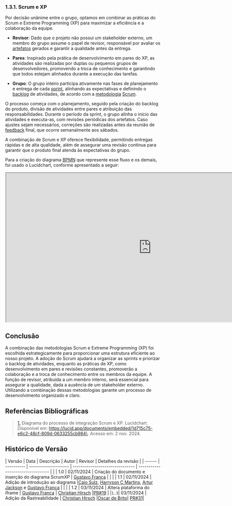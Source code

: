 ### 1.3.1. Scrum e XP

Por decisão unânime entre o grupo, optamos em combinar as práticas do Scrum e Extreme Programming (XP) para maximizar a eficiência e a colaboração da equipe.

- **Revisor**: Dado que o projeto não possui um stakeholder externo, um membro do grupo assume o papel de revisor, responsável por avaliar os [artefatos](https://unbarqdsw2024-2.github.io/2024.2_G4_Esporte_Entrega_01/#/Artefatos/Glossario) gerados e garantir a qualidade antes da entrega.

- **Pares**: Inspirado pela prática de desenvolvimento em pares do XP, as atividades são realizadas por duplas ou pequenos grupos de desenvolvedores, promovendo a troca de conhecimento e garantindo que todos estejam alinhados durante a execução das tarefas.

- **Grupo**: O grupo inteiro participa ativamente nas fases de planejamento e entrega de cada [sprint](https://unbarqdsw2024-2.github.io/2024.2_G4_Esporte_Entrega_01/#/Artefatos/Glossario), alinhando as expectativas e definindo o [backlog](https://unbarqdsw2024-2.github.io/2024.2_G4_Esporte_Entrega_01/#/Artefatos/Glossario) de atividades, de acordo com a [metodologia](https://unbarqdsw2024-2.github.io/2024.2_G4_Esporte_Entrega_01/#/Artefatos/Glossario) [Scrum](https://unbarqdsw2024-2.github.io/2024.2_G4_Esporte_Entrega_01/#/Artefatos/Glossario).

O processo começa com o planejamento, seguido pela criação do backlog do produto, divisão de atividades entre pares e atribuição das responsabilidades. Durante o período da sprint, o grupo alinha o início das atividades e executa-as, com revisões periódicas dos artefatos. Caso ajustes sejam necessários, correções são realizadas antes da reunião de [feedback](https://unbarqdsw2024-2.github.io/2024.2_G4_Esporte_Entrega_01/#/Artefatos/Glossario) final, que ocorre semanalmente aos sábados.

A combinação de Scrum e XP oferece flexibilidade, permitindo entregas rápidas e de alta qualidade, além de assegurar uma revisão contínua para garantir que o produto final atenda às expectativas do grupo.

Para a criação do diagrama [BPMN](https://unbarqdsw2024-2.github.io/2024.2_G4_Esporte_Entrega_01/#/Artefatos/Glossario) que represente esse fluxo e os demais, foi usado o Lucidchart, conforme apresentado a seguir: 

<div style="min-width: 935px; min-height: 480px; background-color: #f4f4f4; border: 1px solid #efefef">
  <iframe src="https://app.mural.co/embed/cd2d0734-87be-43df-8bdc-97176dfea4c3"
          width="100%"
          height="480px"
          sandbox="allow-same-origin allow-scripts allow-modals allow-popups allow-popups-to-escape-sandbox">
  </iframe>
</div>

## Conclusão

A combinação das metodologias Scrum e Extreme Programming (XP) foi escolhida estrategicamente para proporcionar uma estrutura eficiente ao nosso projeto. 
A adoção do Scrum ajudará a organizar as sprints e priorizar o backlog de atividades, enquanto as práticas de XP, como desenvolvimento em pares e revisões constantes, promoverão a colaboração e a troca de conhecimento entre os membros da equipe. A função de revisor, atribuída a um membro interno, será essencial para assegurar a qualidade, dada a ausência de um stakeholder externo. Utilizando a combinação dessas metodologias garante um processo de desenvolvimento organizado e claro.


## <a>Referências Bibliográficas</a>

> <a id="REF1" href="#anchor_1">1.</a> Diagrama do processo de integração Scrum e XP. Lucidchart. Disponível em: <https://lucid.app/documents/embedded/1d715c75-e6c2-48cf-809d-0633255cb984\>. Acesso em: 2 nov. 2024.

## Histórico de Versão

| Versão | Data       | Descrição            | Autor                   | Revisor            |  Detalhes da revisão |
| ------ | ---------- | -------------------- | ------------------------------- | --------------------------------- | |
| 1.0    | 02/11/2024 | Criação do documento e inserção do diagrama ScrumXP | [Gustavo França](https://github.com/gustavofbs) | | |
| 1.1    | 02/11/2024 | Adição de introdução ao diagrama |[Caio Sulz](https://github.com/CaioSulz), [Harryson C Martins](https://github.com/harry-cmartin), [Artur Jackson](https://github.com/artur-jack) e [Gustavo França](https://github.com/gustavofbs) | | |
| 1.2    | 03/11/2024 | Altera plataforma do iframe | [Gustavo França](https://github.com/gutavofbs) | [Christian Hirsch](https://github.com/crstyhs) |[PR#19](https://github.com/UnBArqDsw2024-2/2024.2_G4_Esporte_Entrega_01/pull/19) | 
|`1.3`| 03/11/2024 | Adição da Rastreabilidade | [Christian Hirsch](https://github.com/crstyhs) |[Oscar de Brito](https://github.com/OscarDeBrito)| [PR#31](https://github.com/UnBArqDsw2024-2/2024.2_G4_Esporte_Entrega_01/pull/31)| 




